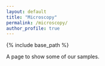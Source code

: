 ```yaml
---
layout: default
title: "Microscopy"
permalink: /microscopy/
author_profile: true
---
```


{% include base_path %}

A page to show some of our samples.